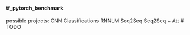 #### tf_pytorch_benchmark ####

possible projects:
    CNN Classifications
    RNNLM
    Seq2Seq
    Seq2Seq + Att
    # TODO
